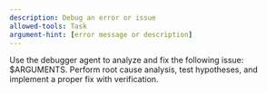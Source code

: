 ```yaml
---
description: Debug an error or issue
allowed-tools: Task
argument-hint: [error message or description]
---
```


Use the debugger agent to analyze and fix the following issue: $ARGUMENTS. Perform root cause analysis, test hypotheses, and implement a proper fix with verification.